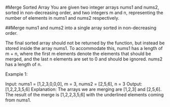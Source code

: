 #Merge Sorted Array
You are given two integer arrays nums1 and nums2, sorted
  in non-decreasing order, and two integers m and n, representing
  the number of elements in nums1 and nums2 respectively.

##Merge nums1 and nums2 into a single array sorted in non-decreasing order.

The final sorted array should not be returned by the function, but instead
 be stored inside the array nums1. To accommodate this, nums1 has a length
  of m + n, where the first m elements denote the elements that should be merged,
   and the last n elements are set to 0 and should be ignored. nums2 has a length
    of n.

Example 1:

Input: nums1 = [1,2,3,0,0,0], m = 3, nums2 = [2,5,6], n = 3
Output: [1,2,2,3,5,6]
Explanation: The arrays we are merging are [1,2,3] and [2,5,6].
The result of the merge is [1,2,2,3,5,6] with the underlined elements coming from nums1.